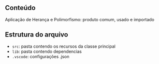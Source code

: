 ## Conteúdo

Aplicação de Herança e Polimorfismo: produto comum, usado e importado

## Estrutura do arquivo

- `src`: pasta contendo os recursos da classe principal
- `lib`: pasta contendo dependencias
- `.vscode`: configurações .json